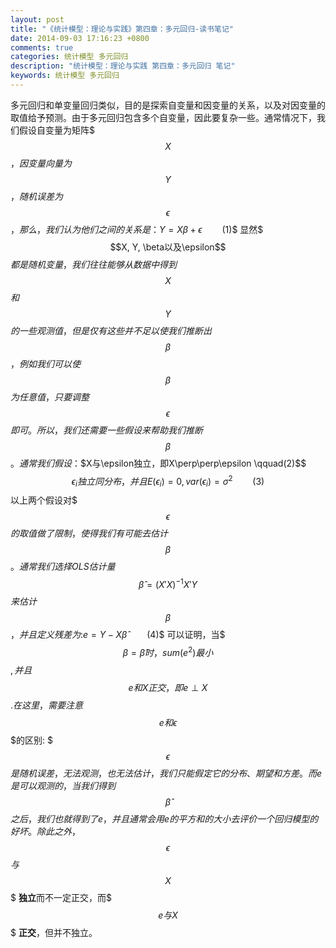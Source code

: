 ```yaml
---
layout: post
title: "《统计模型：理论与实践》第四章：多元回归-读书笔记"
date: 2014-09-03 17:16:23 +0800
comments: true
categories: 统计模型 多元回归
description: "统计模型：理论与实践 第四章：多元回归 笔记" 
keywords: 统计模型 多元回归 
---
```


多元回归和单变量回归类似，目的是探索自变量和因变量的关系，以及对因变量的取值给予预测。由于多元回归包含多个自变量，因此要复杂一些。通常情况下，我们假设自变量为矩阵$$$X$$$，因变量向量为$$$Y$$$，随机误差为$$$\epsilon$$$，那么，我们认为他们之间的关系是：$$Y = X\beta + \epsilon \qquad(1)$$
显然$$$X, Y, \beta以及\epsilon$$$都是随机变量，我们往往能够从数据中得到$$$X$$$和$$$Y$$$的一些观测值，但是仅有这些并不足以使我们推断出$$$\beta$$$，例如我们可以使$$$\beta$$$为任意值，只要调整$$$\epsilon$$$即可。所以，我们还需要一些假设来帮助我们推断$$$\beta$$$。通常我们假设：$$X与\epsilon独立，即X\perp\perp\epsilon \qquad(2)$$ $$\epsilon_i独立同分布，并且E(\epsilon_i) = 0, var(\epsilon_i) = \sigma^2 \qquad (3)$$
以上两个假设对$$$\epsilon$$$的取值做了限制，使得我们有可能去估计$$$\beta$$$。通常我们选择OLS估计量$$$\widehat{\beta} = (X'X)^{-1}X'Y$$$来估计$$$\beta$$$，并且定义残差为:$$e = Y - X\widehat{\beta} \qquad(4)$$
可以证明，当$$$\beta = \widehat{\beta}时，sum(e^2)最小$$$,并且$$$e和X正交，即e\perp X$$$.
在这里，需要注意$$$e和\epsilon$$$的区别: $$$\epsilon$$$是随机误差，无法观测，也无法估计，我们只能假定它的分布、期望和方差。而e是可以观测的，当我们得到$$$\widehat{\beta}$$$之后，我们也就得到了e，并且通常会用e的平方和的大小去评价一个回归模型的好坏。除此之外，$$$\epsilon$$$与$$$X$$$ **独立**而不一定正交，而$$$e与X$$$ **正交**，但并不独立。

